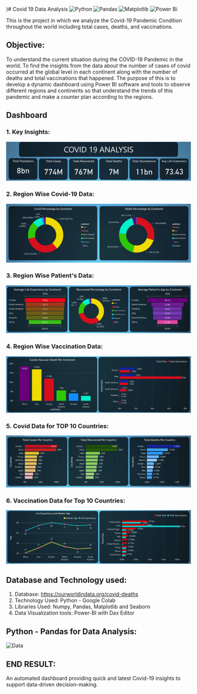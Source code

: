 )# Covid 19 Data Analysis
![Python](https://img.shields.io/badge/python-3670A0?style=for-the-badge&logo=python&logoColor=ffdd54)
![Pandas](https://img.shields.io/badge/pandas-%23150458.svg?style=for-the-badge&logo=pandas&logoColor=white)
![Matplotlib](https://img.shields.io/badge/Matplotlib-%23ffffff.svg?style=for-the-badge&logo=Matplotlib&logoColor=black)
![Power Bi](https://img.shields.io/badge/power_bi-F2C811?style=for-the-badge&logo=powerbi&logoColor=black)

This is the project in which we analyze the Covid-19 Pandemic Condition throughout the world including total cases, deaths, and vaccinations.
## Objective:
To understand the current situation during the COVID-19 Pandemic in the world. To find the insights from the data about the number of cases of covid occurred at the global level in each continent along with the number of deaths and total vaccinations that happened. The purpose of this is to develop a dynamic dashboard using Power BI software and tools to observe different regions and continents so that understand the trends of this pandemic and make a counter plan according to the regions.
## Dashboard
### 1. Key Insights:
![Key Insights](https://github.com/Rohit-Moghe/Covid-19-Data-Analysis/blob/310c47136b1a5dbfbc998d55648b6f2beb7bd99c/Key%20Insights/Dashboard.jpg)

### 2. Region Wise Covid-19 Data:

![Covid](https://github.com/Rohit-Moghe/Covid-19-Data-Analysis/blob/a41da5006bd3c708b79b7eddf2bae579d74b83f7/Key%20Insights/Percentage.jpg)

### 3. Region Wise Patient's Data:

![Patient](https://github.com/Rohit-Moghe/Covid-19-Data-Analysis/blob/b9491f849bd713e0019f4c8fa6e2882a9a802581/Key%20Insights/Continent%20Insights.jpg)

### 4. Region Wise Vaccination Data:
 
![Vaccination](https://github.com/Rohit-Moghe/Covid-19-Data-Analysis/blob/b9491f849bd713e0019f4c8fa6e2882a9a802581/Key%20Insights/Continent%20Insights%202.jpg)

### 5. Covid Data for TOP 10 Countries:

![Covid](https://github.com/Rohit-Moghe/Covid-19-Data-Analysis/blob/891ea8f0c303f8b1a79cdecf26a3646b682633fd/Key%20Insights/Country%20Insights%201.jpg)

### 6. Vaccination Data for Top 10 Countries:

![Vaccinations Data](https://github.com/Rohit-Moghe/Covid-19-Data-Analysis/blob/3d41cd49d4538fff1b12c6a5944cadd7e3b2d62b/Key%20Insights/Country%20Insights%203.jpg)

## Database and Technology used:
1. Database: https://ourworldindata.org/covid-deaths
2. Technology Used: Python - Google Colab
3. Libraries Used: Numpy, Pandas, Matplotlib and Seaborn
4. Data Visualization tools: Power-BI with Dax Editor

## Python - Pandas for Data Analysis:
![Data](https://github.com/Rohit-Moghe/Covid-19-Data-Analysis/blob/8f650a397bfe9b2103552e6edbf237ea2038c0ee/Covid_19_EDA.ipynb)


## END RESULT:
An automated dashboard providing quick and latest Covid-19 insights to support data-driven decision-making.
